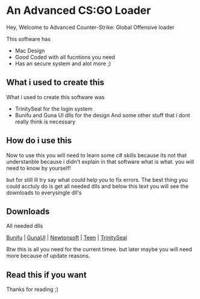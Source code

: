# An Advanced CS:GO Loader

Hey, Welcome to Advanced Counter-Strike: Global Offensive loader

This software has
- Mac Design
- Good Coded with all fucntions you need
- Has an secure system
and alot more ;)

## What i used to create this

What i used to create this software was

- TrinitySeal for the login system
- Bunifu and Guna UI dlls for the design
And some other stuff that i dont really think is necessary

## How do i use this

Now to use this you will need to learn some c# skills
because its not that understanble because
i didn't explain in that software what is what.
you will need to know by yourself!

but for still ill try say what could help you
to fix errors. The best thing you could acctuly do is
get all needed dlls and below this text you will see 
the downloads to everysingle dll's

## Downloads

All needed dlls

[Bunifu](https://cdn.discordapp.com/attachments/414360261273583617/658092412597698590/Bunifu_UI_v1.52.dll) |
[GunaUI](https://cdn.discordapp.com/attachments/414360261273583617/658092415412076556/Guna.UI.dll) |
[Newtonsoft](https://cdn.discordapp.com/attachments/414360261273583617/658092416267714570/Newtonsoft.Json.dll) |
[Teen](https://cdn.discordapp.com/attachments/414360261273583617/658092416561315850/Teen.dll) |
[TrinitySeal](https://cdn.discordapp.com/attachments/414360261273583617/658092420075880448/TrinitySeal.dll)

Btw this is all you need for the current timee.
but later maybe you will need more because of update reasons.

## Read this if you want

Thanks for reading ;)
